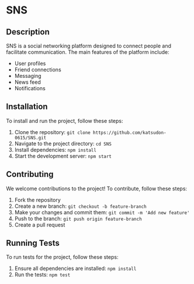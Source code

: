 # SNS

## Description
SNS is a social networking platform designed to connect people and facilitate communication. The main features of the platform include:
- User profiles
- Friend connections
- Messaging
- News feed
- Notifications

## Installation
To install and run the project, follow these steps:
1. Clone the repository: `git clone https://github.com/katsudon-0615/SNS.git`
2. Navigate to the project directory: `cd SNS`
3. Install dependencies: `npm install`
4. Start the development server: `npm start`

## Contributing
We welcome contributions to the project! To contribute, follow these steps:
1. Fork the repository
2. Create a new branch: `git checkout -b feature-branch`
3. Make your changes and commit them: `git commit -m 'Add new feature'`
4. Push to the branch: `git push origin feature-branch`
5. Create a pull request

## Running Tests
To run tests for the project, follow these steps:
1. Ensure all dependencies are installed: `npm install`
2. Run the tests: `npm test`
